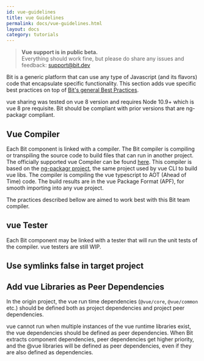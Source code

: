 ```yaml
---
id: vue-guidelines
title: vue Guidelines
permalink: docs/vue-guidelines.html
layout: docs
category: tutorials
---
```


> **Vue support is in public beta.**  
> Everything should work fine, but please do share any issues and feedback: support@bit.dev

Bit is a generic platform that can use any type of Javascript (and its flavors) code that encapsulate specific functionality. This section adds vue specific best practices on top of [Bit's general Best Practices](/docs/best-practices.html).

vue sharing was tested on vue 8 version and requires Node 10.9+ which is vue 8 pre requisite. Bit should be compliant with prior versions that are ng-packagr compliant.

## Vue Compiler

Each Bit component is linked with a compiler. The Bit compiler is compiling or transpiling the source code to build files that can run in another project.
The officially supported vue Compiler can be found [here](https://bit.dev/bit/envs/compilers/vue). This compiler is based on the [ng-packagr project](https://github.com/ng-packagr/ng-packagr), the same project used by vue CLI to build vue libs. The compiler is compiling the vue typescript to AOT (Ahead of Time) code. The build results are in the vue Package Format (APF), for smooth importing into any vue project.

The practices described bellow are aimed to work best with this Bit team compiler.  

## vue Tester

Each Bit component may be linked with a tester that will run the unit tests of the compiler. vue testers are still WIP.  

## Use symlinks false in target project


## Add vue Libraries as Peer Dependencies

In the origin project, the vue run time dependencies (`@vue/core`, `@vue/common` etc.) should be defined both as project dependencies and project peer dependencies.

vue cannot run when multiple instances of the vue runtime libraries exist, the vue dependencies should be defined as peer dependencies. When Bit extracts component dependencies, peer dependencies get higher priority, and the @vue libraries will be defined as peer dependencies, even if they are also defined as dependencies.

